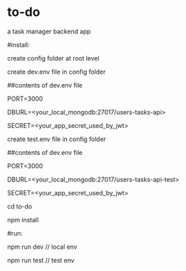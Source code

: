# to-do
a task manager backend app


#install:

create config folder at root level

create dev.env file in config folder

##contents of dev.env file

PORT=3000

DBURL=<your_local_mongodb:27017/users-tasks-api>

SECRET=<your_app_secret_used_by_jwt>


create test.env file in config folder

##contents of dev.env file

PORT=3000

DBURL=<your_local_mongodb:27017/users-tasks-api-test>

SECRET=<your_app_secret_used_by_jwt>


cd to-do

npm install

#run:

npm run dev // local env

npm run test // test env
